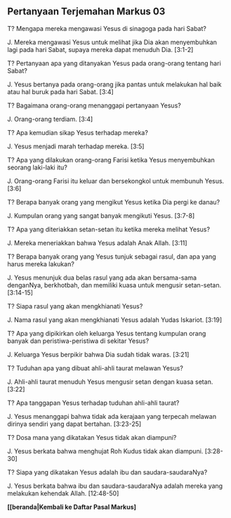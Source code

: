 ## Pertanyaan Terjemahan Markus 03 ##

T? Mengapa mereka mengawasi Yesus di sinagoga pada hari Sabat?

J. Mereka mengawasi Yesus untuk melihat jika Dia akan menyembuhkan lagi pada hari Sabat, supaya mereka dapat menuduh Dia. [3:1-2]

T? Pertanyaan apa yang ditanyakan Yesus pada orang-orang tentang hari Sabat?

J. Yesus bertanya pada orang-orang jika pantas untuk melakukan hal baik atau hal buruk pada hari Sabat. [3:4]

T? Bagaimana orang-orang menanggapi pertanyaan Yesus?

J. Orang-orang terdiam. [3:4]

T? Apa kemudian sikap Yesus terhadap mereka?

J. Yesus menjadi marah terhadap mereka. [3:5]

T? Apa yang dilakukan orang-orang Farisi ketika Yesus menyembuhkan seorang laki-laki itu?

J. Orang-orang Farisi itu keluar dan bersekongkol untuk membunuh Yesus. [3:6]

T? Berapa banyak orang yang mengikut Yesus ketika Dia pergi ke danau?

J. Kumpulan orang yang sangat banyak mengikuti Yesus. [3:7-8]

T? Apa yang diteriakkan setan-setan itu ketika mereka melihat Yesus?

J. Mereka meneriakkan bahwa Yesus adalah Anak Allah. [3:11]

T? Berapa banyak orang yang Yesus tunjuk sebagai rasul, dan apa yang harus mereka lakukan?

J. Yesus menunjuk dua belas rasul yang ada akan bersama-sama denganNya, berkhotbah, dan memiliki kuasa untuk mengusir setan-setan. [3:14-15]

T? Siapa rasul yang akan mengkhianati Yesus?

J. Nama rasul yang akan mengkhianati Yesus adalah Yudas Iskariot. [3:19]

T? Apa yang dipikirkan oleh keluarga Yesus tentang kumpulan orang banyak dan peristiwa-peristiwa di sekitar Yesus?

J. Keluarga Yesus berpikir bahwa Dia sudah tidak waras. [3:21]

T? Tuduhan apa yang dibuat ahli-ahli taurat melawan Yesus?

J. Ahli-ahli taurat menuduh Yesus mengusir setan dengan kuasa setan. [3:22]

T? Apa tanggapan Yesus terhadap tuduhan ahli-ahli taurat?

J. Yesus menanggapi bahwa tidak ada kerajaan yang terpecah melawan dirinya sendiri yang dapat bertahan. [3:23-25]

T? Dosa mana yang dikatakan Yesus tidak akan diampuni?

J. Yesus berkata bahwa menghujat Roh Kudus tidak akan diampuni. [3:28-30]

T? Siapa yang dikatakan Yesus adalah ibu dan saudara-saudaraNya?

J. Yesus berkata bahwa ibu dan saudara-saudaraNya adalah mereka yang melakukan kehendak Allah. [12:48-50]

__[[beranda|Kembali ke Daftar Pasal Markus]__

